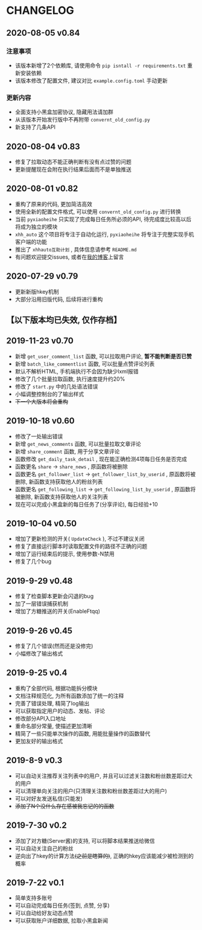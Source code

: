 # CHANGELOG

## 2020-08-05 v0.84

### 注意事项

* 该版本新增了2个依赖库, 请使用命令 `pip isntall -r requirements.txt` 重新安装依赖
* 该版本修改了配置文件, 建议对比 `example.config.toml` 手动更新

### 更新内容

* 全面支持小黑盒加密协议, 隐藏用法请加群
* 从该版本开始发行版中不再附带 `convernt_old_config.py`
* 新支持了几条API

## 2020-08-04 v0.83

* 修复了拉取动态不能正确判断有没有点过赞的问题
* 更新提醒现在会附在执行结果后面而不是单独推送

## 2020-08-01 v0.82

* 重构了原来的代码, 更加简洁高效
* 使用全新的配置文件格式, 可以使用 `convernt_old_config.py` 进行转换
* 当前 `pyxiaoheihe` 只实现了完成每日任务所必须的API, 待完成度比较高以后将成为独立的模块
* `xhh_auto` 这个项目将专注于自动化运行, `pyxiaoheihe` 将专注于完整实现手机客户端的功能
* 推出了 `xhhauto互助计划` , 具体信息请参考 `README.md`
* 有问题欢迎提交issues, 或者在[我的博客](https://blog.chrxw.com)上留言

## 2020-07-29 v0.79

* 更新新版hkey机制
* 大部分沿用旧版代码, 后续将进行重构

## 【以下版本均已失效, 仅作存档】

## 2019-11-23 v0.70

* 新增 `get_user_comment_list` 函数, 可以拉取用户评论, **暂不能判断是否已赞**
* 新增 `batch_like_commentlist` 函数, 可以批量点赞评论列表
* 默认不解析HTML, 手机端执行不会因为缺少lxml报错
* 修改了几个批量拉取函数, 执行速度提升约20%
* 修改了 `start.py` 中的几处语法错误
* 小幅调整控制台的了输出样式
* ~~下一个大版本将会重构~~

## 2019-10-18 v0.60

* 修改了一处输出错误
* 新增 `get_news_comments` 函数, 可以批量拉取文章评论
* 新增 `share_comment` 函数, 用于分享文章评论
* 函数修改 `get_daily_task_detail` , 现在能正确检测4项每日任务是否完成
* 函数更名 `share` -> `share_news` , 原函数将被删除
* 函数更名 `get_follower_list` -> `get_follower_list_by_userid` , 原函数将被删除, 新函数支持获取他人的粉丝列表
* 函数更名 `get_following_list` -> `get_following_list_by_userid` , 原函数将被删除, 新函数支持获取他人的关注列表
* 现在可以完成小黑盒新的每日任务了(分享评论), 每日经验+10

## 2019-10-04 v0.50

* 增加了更新检测的开关( `UpdateCheck` ), 不过不建议关闭
* 修复了直接运行脚本时读取配置文件的路径不正确的问题
* 增加了运行结束后的提示, 使用参数-N禁用
* 修复了几个bug

## 2019-9-29 v0.48

* 修复了检查脚本更新会闪退的bug
* 加了一层错误捕获机制
* 增加了方糖推送的开关(EnableFtqq)

## 2019-9-26 v0.45

* 修复了几个错误(然而还是没修完)
* 小幅修改了输出格式

## 2019-9-25 v0.4

* 重构了全部代码, 根据功能拆分模块
* 文档注释规范化, 为所有函数添加了统一的注释
* 完善了错误处理, 精简了log输出
* 可以获取指定用户的动态、发帖、评论
* 修改部分API入口地址
* 重命名部分常量, 使描述更加清晰
* 精简了一些只能单次操作的函数, 用能批量操作的函数替代
* 更加友好的输出格式

## 2019-8-9 v0.3

* 可以自动关注推荐关注列表中的用户, 并且可以过滤关注数和粉丝数差距过大的用户
* 可以清理单向关注的用户(只清理关注数和粉丝数差距过大的用户)
* 可以对好友发送私信(只能发)
* ~~添加了N个没什么存在感被我忘记的的函数~~

## 2019-7-30 v0.2

* 添加了对方糖(Server酱)的支持, 可以将脚本结果推送给微信
* 可以自动关注自己的粉丝
* 逆向出了hkey的计算方法~~(之前是瞎算的)~~, 正确的hkey应该能减少被检测到的概率

## 2019-7-22 v0.1

* 简单支持多账号
* 可以自动完成每日任务(签到, 点赞, 分享)
* 可以自动给好友动态点赞
* 可以获取账户详细数据, 拉取小黑盒新闻
